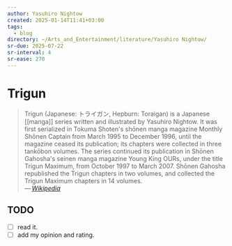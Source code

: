 ```yaml
---
author: Yasuhiro Nightow
created: 2025-01-14T11:41+03:00
tags:
  - blog
directory: ~/Arts_and_Entertainment/literature/Yasuhiro Nightow/
sr-due: 2025-07-22
sr-interval: 4
sr-ease: 270
---
```


# Trigun

> Trigun (Japanese: トライガン, Hepburn: Toraigan) is a Japanese [[manga]]
> series written and illustrated by Yasuhiro Nightow. It was first serialized in
> Tokuma Shoten's shōnen manga magazine Monthly Shōnen Captain from March 1995
> to December 1996, until the magazine ceased its publication; its chapters were
> collected in three tankōbon volumes. The series continued its publication in
> Shōnen Gahosha's seinen manga magazine Young King OURs, under the title Trigun
> Maximum, from October 1997 to March 2007. Shōnen Gahosha republished the
> Trigun chapters in two volumes, and collected the Trigun Maximum chapters in
> 14 volumes.\
> — <cite>[Wikipedia](https://en.wikipedia.org/wiki/Trigun)</cite>

## TODO

- [ ] read it.
- [ ] add my opinion and rating.
